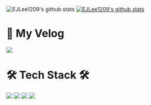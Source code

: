 ![EJLee1209's github stats](https://github-readme-stats.vercel.app/api?username=EJLee1209&show_icons=true)
[![EJLee1209's github stats](https://github-readme-stats.vercel.app/api/top-langs/?username=EJLee1209&show_icons=true&hide_border=true&title_color=004386&icon_color=004386&layout=compact)](https://github.com/EJLee1209)

# 📖 My Velog
<a href="https://velog.io/@dldmswo1209"><img src="https://img.shields.io/badge/Velog-3DDC84?style=flat-square&logo=Blogger&logoColor=white"/></a>

# 🛠 Tech Stack 🛠
<img src="https://img.shields.io/badge/Java-007396?style=flat-square&logo=Java&logoColor=white"/> <img src="https://img.shields.io/badge/Python-3766AB?style=flat-square&logo=Python&logoColor=white"/> <img src="https://img.shields.io/badge/Kotlin-7F52FF?style=flat-square&logo=Kotlin&logoColor=white"/> <img src="https://img.shields.io/badge/Firebase-FFCA28?style=flat-square&logo=firebase&logoColor=white"/>
